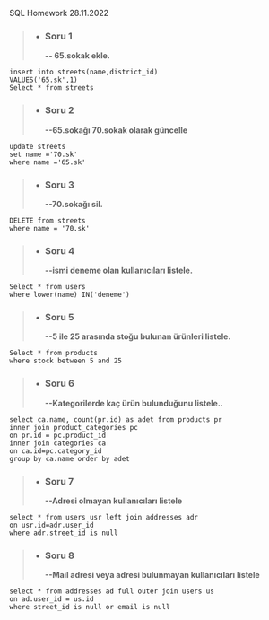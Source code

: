 SQL Homework
28.11.2022

>- **<h3>Soru 1</h3>-- 65.sokak ekle.**
```
insert into streets(name,district_id)
VALUES('65.sk',1)
Select * from streets
```

>- **<h3>Soru 2</h3>--65.sokağı 70.sokak olarak güncelle**
```
update streets 
set name ='70.sk'
where name ='65.sk'
```

>- **<h3>Soru 3</h3>--70.sokağı sil.**
```
DELETE from streets
where name = '70.sk'
```

>- **<h3>Soru 4</h3>--ismi deneme olan kullanıcıları listele.**
```
Select * from users
where lower(name) IN('deneme')
```

>- **<h3>Soru 5</h3>--5 ile 25 arasında stoğu bulunan ürünleri listele.**
```
Select * from products
where stock between 5 and 25
```

>- **<h3>Soru 6</h3>--Kategorilerde kaç ürün bulunduğunu listele..**
```
select ca.name, count(pr.id) as adet from products pr 
inner join product_categories pc
on pr.id = pc.product_id
inner join categories ca 
on ca.id=pc.category_id 
group by ca.name order by adet 
```

>- **<h3>Soru 7</h3>--Adresi olmayan kullanıcıları listele**
```
select * from users usr left join addresses adr
on usr.id=adr.user_id 
where adr.street_id is null
```

>- **<h3>Soru 8</h3>--Mail adresi veya adresi bulunmayan kullanıcıları listele**
```
select * from addresses ad full outer join users us
on ad.user_id = us.id
where street_id is null or email is null
```


